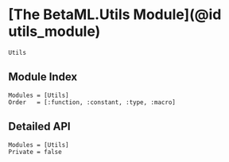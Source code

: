 # [The BetaML.Utils Module](@id utils_module)

```@docs
Utils

```
## Module Index

```@index
Modules = [Utils]
Order   = [:function, :constant, :type, :macro]
```
## Detailed API

```@autodocs
Modules = [Utils]
Private = false
```
